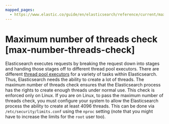 ```yaml
---
mapped_pages:
  - https://www.elastic.co/guide/en/elasticsearch/reference/current/max-number-threads-check.html
---
```


# Maximum number of threads check [max-number-threads-check]

Elasticsearch executes requests by breaking the request down into stages and handing those stages off to different thread pool executors. There are different [thread pool executors](elasticsearch://docs/reference/elasticsearch/configuration-reference/thread-pool-settings.md) for a variety of tasks within Elasticsearch. Thus, Elasticsearch needs the ability to create a lot of threads. The maximum number of threads check ensures that the Elasticsearch process has the rights to create enough threads under normal use. This check is enforced only on Linux. If you are on Linux, to pass the maximum number of threads check, you must configure your system to allow the Elasticsearch process the ability to create at least 4096 threads. This can be done via `/etc/security/limits.conf` using the `nproc` setting (note that you might have to increase the limits for the `root` user too).

